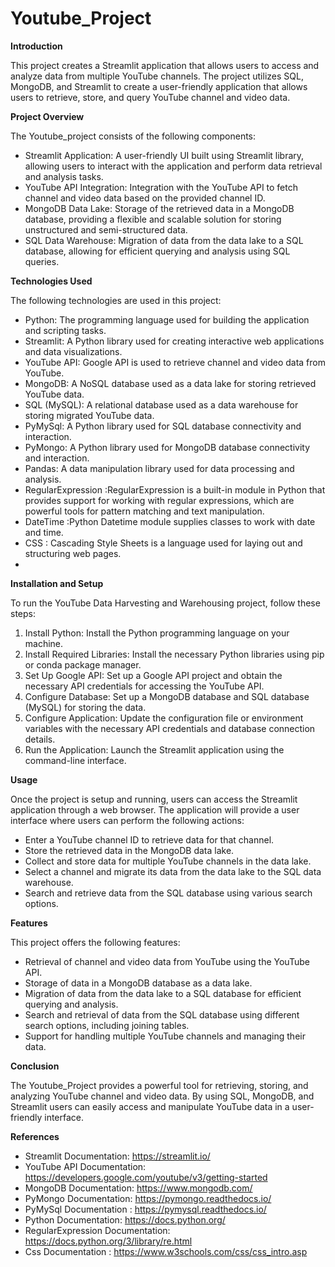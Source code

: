 # Youtube_Project #

**Introduction**

This project creates a Streamlit application that allows users to access and analyze data from multiple YouTube channels. The project utilizes SQL, MongoDB, and Streamlit to create a user-friendly application that allows users to retrieve, store, and query YouTube channel and video data.

**Project Overview**

The Youtube_project consists of the following components:
- Streamlit Application: A user-friendly UI built using Streamlit library, allowing users to interact with the application and perform data retrieval and analysis tasks.
- YouTube API Integration: Integration with the YouTube API to fetch channel and video data based on the provided channel ID.
- MongoDB Data Lake: Storage of the retrieved data in a MongoDB database, providing a flexible and scalable solution for storing unstructured and semi-structured data.
- SQL Data Warehouse: Migration of data from the data lake to a SQL database, allowing for efficient querying and analysis using SQL queries.

**Technologies Used**

The following technologies are used in this project:
- Python: The programming language used for building the application and scripting tasks.
- Streamlit: A Python library used for creating interactive web applications and data visualizations.
- YouTube API: Google API is used to retrieve channel and video data from YouTube.
- MongoDB: A NoSQL database used as a data lake for storing retrieved YouTube data.
- SQL (MySQL): A relational database used as a data warehouse for storing migrated YouTube data.
- PyMySql: A Python library used for SQL database connectivity and interaction.
- PyMongo: A Python library used for MongoDB database connectivity and interaction.
- Pandas: A data manipulation library used for data processing and analysis.
- RegularExpression :RegularExpression is a built-in module in Python that provides support for working with regular expressions, which are powerful tools for pattern matching and text manipulation.
- DateTime :Python Datetime module supplies classes to work with date and time.
- CSS : Cascading Style Sheets is a language used for laying out and structuring web pages.
- 
**Installation and Setup**

To run the YouTube Data Harvesting and Warehousing project, follow these steps:
1. Install Python: Install the Python programming language on your machine.
2. Install Required Libraries: Install the necessary Python libraries using pip or conda package manager.
3. Set Up Google API: Set up a Google API project and obtain the necessary API credentials for accessing the YouTube API.
4. Configure Database: Set up a MongoDB database and SQL database (MySQL) for storing the data.
5. Configure Application: Update the configuration file or environment variables with the necessary API credentials and database connection details.
6. Run the Application: Launch the Streamlit application using the command-line interface.

**Usage**

Once the project is setup and running, users can access the Streamlit application through a web browser. The application will provide a user interface where users can perform the following actions:
- Enter a YouTube channel ID to retrieve data for that channel.
- Store the retrieved data in the MongoDB data lake.
- Collect and store data for multiple YouTube channels in the data lake.
- Select a channel and migrate its data from the data lake to the SQL data warehouse.
- Search and retrieve data from the SQL database using various search options.

**Features**

This project offers the following features:
- Retrieval of channel and video data from YouTube using the YouTube API.
- Storage of data in a MongoDB database as a data lake.
- Migration of data from the data lake to a SQL database for efficient querying and analysis.
- Search and retrieval of data from the SQL database using different search options, including joining tables.
- Support for handling multiple YouTube channels and managing their data.

**Conclusion**

The Youtube_Project provides a powerful tool for retrieving, storing, and analyzing YouTube channel and video data. By using SQL, MongoDB, and Streamlit users can easily access and manipulate YouTube data in a user-friendly interface. 

**References**

- Streamlit Documentation: https://streamlit.io/
- YouTube API Documentation: https://developers.google.com/youtube/v3/getting-started
- MongoDB Documentation: https://www.mongodb.com/
- PyMongo Documentation: https://pymongo.readthedocs.io/
- PyMySql Documentation : https://pymysql.readthedocs.io/
- Python Documentation: https://docs.python.org/
- RegularExpression Documentation: https://docs.python.org/3/library/re.html
- Css Documentation : https://www.w3schools.com/css/css_intro.asp
